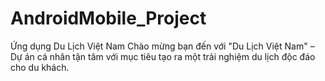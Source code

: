 # AndroidMobile_Project
Ứng dụng Du Lịch Việt Nam Chào mừng bạn đến với "Du Lịch Việt Nam" – Dự án cá nhân tận tâm với mục tiêu tạo ra một trải nghiệm du lịch độc đáo cho du khách.
